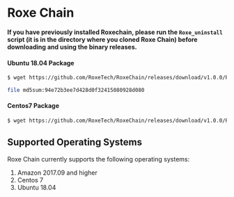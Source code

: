# Roxe Chain


**If you have previously installed Roxechain, please run the `Roxe_uninstall` script (it is in the directory where you cloned Roxe Chain) before downloading and using the binary releases.**

#### Ubuntu 18.04  Package 


```sh
$ wget https://github.com/RoxeTech/RoxeChain/releases/download/v1.0.0/RoxeChain-1.0.0.ubuntu-18.04-x86_64.zip

file md5sum:94e72b3ee7d428d0f32415080928d080
```

#### Centos7 Package 

```sh
$ wget https://github.com/RoxeTech/RoxeChain/releases/download/v1.0.0/RoxeChain-1.0.0.x86_64-0.x86_64.zip

```


## Supported Operating Systems

Roxe Chain currently supports the following operating systems:

1. Amazon 2017.09 and higher
2. Centos 7
3. Ubuntu 18.04

